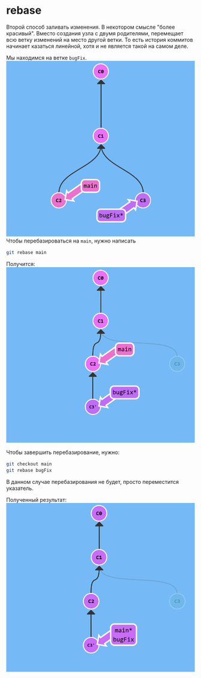# rebase
Второй способ заливать изменения. В некотором смысле "более красивый". Вместо создания узла с двумя родителями, перемещает всю ветку изменений на место другой ветки. То есть история коммитов начинает казаться линейной, хотя и не является такой на самом деле.

Мы находимся на ветке `bugFix`. 
![](images/before-rebase.png)
Чтобы перебазироваться на `main`, нужно написать
```sh
git rebase main
```
Получится:
![](images/after-rebase-1.png)

Чтобы завершить перебазирование, нужно:
```sh
git checkout main
git rebase bugFix
```
В данном случае перебазирования не будет, просто переместится указатель.

Полученный результат:
![](images/after-rebase-2.png)


